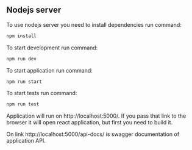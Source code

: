 ## Nodejs server

To use nodejs server you need to install dependencies run command:

```bash
npm install
```

To start development run command:

```bash
npm run dev
```

To start application run command:

```bash
npm run start
```

To start tests run command:

```bash
npm run test
```

Application will run on http://localhost:5000/. If you pass that link to the browser it will open react application, but first you need to build it.

On link http://localhost:5000/api-docs/ is swagger documentation of application API.


